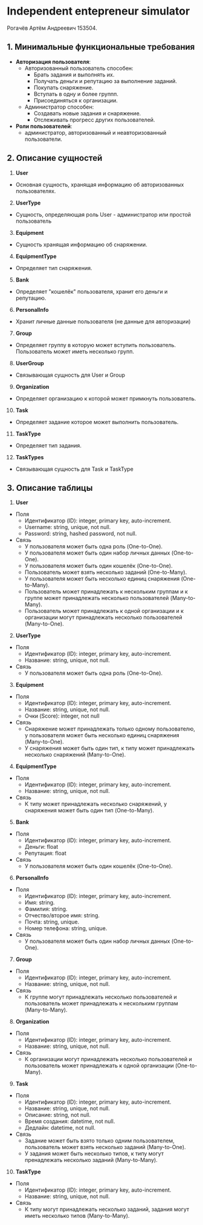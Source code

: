 # Independent entepreneur simulator
Рогачёв Артём Андреевич 153504.

## 1. Минимальные функциональные требования
 * **Авторизация пользователя**:
   * Авторизованный пользователь способен:
     *  Брать задания и выполнять их.
     *  Получать деньги и репутацию за выполнение заданий.
     *  Покупать снаряжение.
     *  Вступать в одну и более группп.
     *  Присоединяться к организации.
   * Администратор способен:
     *  Создавать новые задания и снаряжение.
     *  Отслеживать прогресс других пользователей.
 * **Роли пользователей**:
   * администратор, авторизованный и неавторизованный пользователи.

## 2. Описание сущностей
1. **User**
- Основная сущность, хранящая информацию об авторизованных пользователях.
2. **UserType**
- Сущность, определяющая роль User - администратор или простой пользователь
3. **Equipment**
- Сущность хранящая информацию об снаряжении.
4. **EquipmentType**
- Определяет тип снаряжения.
5. **Bank**
- Определяет "кошелёк" пользователя, хранит его деньги и репутацию.
6. **PersonalInfo**
- Хранит личные данные пользователя (не данные для авторизации)
7. **Group**
- Определяет группу в которую может вступить пользователь. Пользователь может иметь несколько групп.
8. **UserGroup**
- Связывающая сущность для User и Group
9. **Organization**
- Определяет организацию к которой может примкнуть пользователь.
10. **Task**
- Определяет задание которое может выполнить пользователь.
11. **TaskType**
- Определяет тип задания.
12. **TaskTypes**
- Связывающая сущность для Task и TaskType

## 3. Описание таблицы
1. **User**
- Поля
  - Идентификатор (ID): integer, primary key, auto-increment.
  - Username: string, unique, not null.
  - Password: string, hashed password, not null.
- Связь
  - У пользователя может быть одна роль (One-to-One).
  - У пользователя может быть один набор личных данных (One-to-One).
  - У пользователя может быть один кошелёк (One-to-One).
  - Пользователь может взять несколько заданий (One-to-Many).
  - У пользователя может быть несколько единиц снаряжения (One-to-Many).
  - Пользователь может принадлежать к нескольким группам и к группе может принадлежать несколько пользователей (Many-to-Many).
  - Пользователь может принадлежать к одной организации и к организации могут принадлежать несколько пользователей (Many-to-One).
2. **UserType**
- Поля
  - Идентификатор (ID): integer, primary key, auto-increment.
  - Название: string, unique, not null.
- Связь
  - У пользователя может быть одна роль (One-to-One).
3. **Equipment**
- Поля
  - Идентификатор (ID): integer, primary key, auto-increment.
  - Название: string, unique, not null.
  - Очки (Score): integer, not null
- Связь
  - Снаряжение может принадлежать только одному пользователю, у пользователя может быть несколько единиц снаряжения (Many-to-One).
  - У снаряжения может быть один тип, к типу может принадлежать несколько снаряжений (Many-to-One).
4. **EquipmentType**
- Поля
  - Идентификатор (ID): integer, primary key, auto-increment.
  - Название: string, unique, not null.
- Связь
  - К типу может принадлежать несколько снаряжений, у снаряжения может быть один тип (One-to-Many).
5. **Bank**
- Поля
  - Идентификатор (ID): integer, primary key, auto-increment.
  - Деньги: float
  - Репутация: float
- Связь
  - У пользователя может быть один кошелёк (One-to-One).
6. **PersonalInfo**
- Поля
  - Идентификатор (ID): integer, primary key, auto-increment.
  - Имя: string.
  - Фамилия: string.
  - Отчество/второе имя: string.
  - Почта: string, unique.
  - Номер телефона: string, unique.
- Связь
  - У пользователя может быть один набор личных данных (One-to-One).
7. **Group**
- Поля
  - Идентификатор (ID): integer, primary key, auto-increment.
  - Название: string, unique, not null.
- Связь
  - К группе могут принадлежать несколько пользователей и пользователь может принадлежать к нескольким группам (Many-to-Many).
8. **Organization**
- Поля
  - Идентификатор (ID): integer, primary key, auto-increment.
  - Название: string, unique, not null.
- Связь
  - К организации могут принадлежать несколько пользователей и пользователь может принадлежать к одной организации (One-to-Many).
9. **Task**
- Поля
  - Идентификатор (ID): integer, primary key, auto-increment.
  - Название: string, unique, not null.
  - Описание: string, not null.
  - Время создания: datetime, not null.
  - Дедлайн: datetime, not null.
- Связь
  - Задание может быть взято только одним пользователем, пользователь может взять несколько заданий (Many-to-One).
  - У задания может быть несколько типов, к типу могут пренадлежать несколько заданий (Many-to-Many).
10. **TaskType**
- Поля
  - Идентификатор (ID): integer, primary key, auto-increment.
  - Название: string, unique, not null.
- Связь
  - К типу могут принадлежать несколько заданий, задания могут иметь несколько типов (Many-to-Many).
